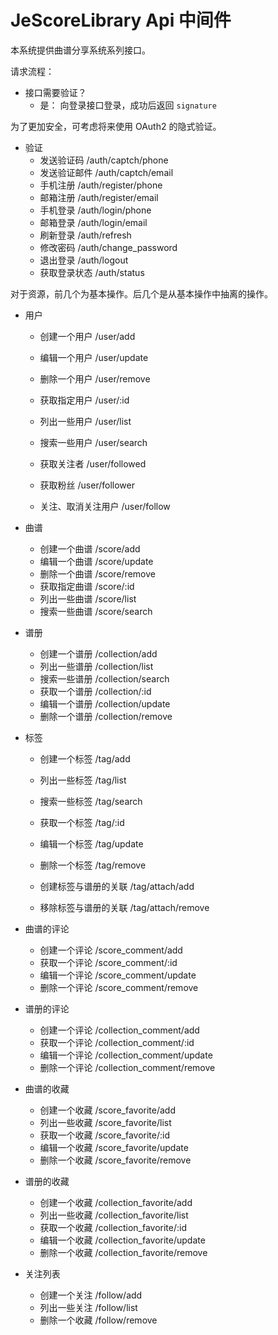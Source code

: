 # JeScoreLibrary Api 中间件

本系统提供曲谱分享系统系列接口。

请求流程：

* 接口需要验证？
    * 是：
        向登录接口登录，成功后返回 `signature`

为了更加安全，可考虑将来使用 OAuth2 的隐式验证。

* 验证
    * 发送验证码               /auth/captch/phone
    * 发送验证邮件             /auth/captch/email
    * 手机注册                 /auth/register/phone
    * 邮箱注册                 /auth/register/email
    * 手机登录                 /auth/login/phone
    * 邮箱登录                 /auth/login/email
    * 刷新登录                 /auth/refresh
    * 修改密码                 /auth/change_password
    * 退出登录                 /auth/logout
    * 获取登录状态             /auth/status

对于资源，前几个为基本操作。后几个是从基本操作中抽离的操作。

* 用户
    * 创建一个用户             /user/add
    * 编辑一个用户             /user/update
    * 删除一个用户             /user/remove
    * 获取指定用户             /user/:id
    * 列出一些用户             /user/list
    * 搜索一些用户             /user/search

    * 获取关注者               /user/followed
    * 获取粉丝                 /user/follower
    * 关注、取消关注用户       /user/follow
    
* 曲谱
    * 创建一个曲谱             /score/add
    * 编辑一个曲谱             /score/update
    * 删除一个曲谱             /score/remove
    * 获取指定曲谱             /score/:id
    * 列出一些曲谱             /score/list
    * 搜索一些曲谱             /score/search

* 谱册
    * 创建一个谱册             /collection/add
    * 列出一些谱册             /collection/list
    * 搜索一些谱册             /collection/search
    * 获取一个谱册             /collection/:id
    * 编辑一个谱册             /collection/update
    * 删除一个谱册             /collection/remove

* 标签
    * 创建一个标签             /tag/add
    * 列出一些标签             /tag/list
    * 搜索一些标签             /tag/search
    * 获取一个标签             /tag/:id
    * 编辑一个标签             /tag/update
    * 删除一个标签             /tag/remove

    * 创建标签与谱册的关联     /tag/attach/add
    * 移除标签与谱册的关联     /tag/attach/remove

* 曲谱的评论
    * 创建一个评论             /score_comment/add    
    * 获取一个评论             /score_comment/:id
    * 编辑一个评论             /score_comment/update
    * 删除一个评论             /score_comment/remove

* 谱册的评论
    * 创建一个评论             /collection_comment/add    
    * 获取一个评论             /collection_comment/:id
    * 编辑一个评论             /collection_comment/update
    * 删除一个评论             /collection_comment/remove

* 曲谱的收藏
    * 创建一个收藏             /score_favorite/add    
    * 列出一些收藏             /score_favorite/list
    * 获取一个收藏             /score_favorite/:id
    * 编辑一个收藏             /score_favorite/update
    * 删除一个收藏             /score_favorite/remove

* 谱册的收藏
    * 创建一个收藏             /collection_favorite/add    
    * 列出一些收藏             /collection_favorite/list
    * 获取一个收藏             /collection_favorite/:id
    * 编辑一个收藏             /collection_favorite/update
    * 删除一个收藏             /collection_favorite/remove

* 关注列表
    * 创建一个关注             /follow/add
    * 列出一些关注             /follow/list    
    * 删除一个收藏             /follow/remove

```